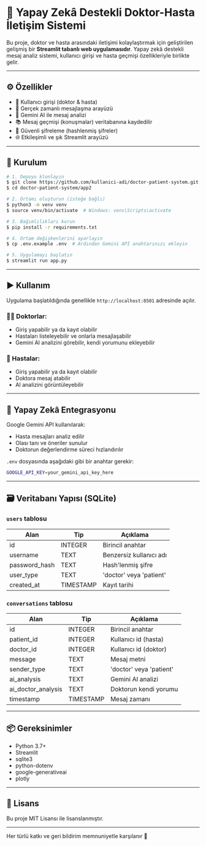 # 🏥 Yapay Zekâ Destekli Doktor-Hasta İletişim Sistemi

Bu proje, doktor ve hasta arasındaki iletişimi kolaylaştırmak için geliştirilen gelişmiş bir **Streamlit tabanlı web uygulamasıdır**. Yapay zekâ destekli mesaj analiz sistemi, kullanıcı girişi ve hasta geçmişi özellikleriyle birlikte gelir.

---

## ⚙️ Özellikler

- 👥 Kullanıcı girişi (doktor & hasta)
- 💬 Gerçek zamanlı mesajlaşma arayüzü
- 🧠 Gemini AI ile mesaj analizi
- 📚 Mesaj geçmişi (konuşmalar) veritabanına kaydedilir
- 🔐 Güvenli şifreleme (hashlenmiş şifreler)
- 🌐 Etkileşimli ve şık Streamlit arayüzü

---

## 🚀 Kurulum

```bash
# 1. Depoyu klonlayın
$ git clone https://github.com/kullanici-adi/doctor-patient-system.git
$ cd doctor-patient-system/app2

# 2. Ortamı oluşturun (isteğe bağlı)
$ python3 -m venv venv
$ source venv/bin/activate  # Windows: venv\Scripts\activate

# 3. Bağımlılıkları kurun
$ pip install -r requirements.txt

# 4. Ortam değişkenlerini ayarlayın
$ cp .env.example .env  # Ardından Gemini API anahtarınızı ekleyin

# 5. Uygulamayı başlatın
$ streamlit run app.py
```

---

## ▶️ Kullanım

Uygulama başlatıldığında genellikle `http://localhost:8501` adresinde açılır.

### 👨‍⚕️ Doktorlar:
- Giriş yapabilir ya da kayıt olabilir
- Hastaları listeleyebilir ve onlarla mesajlaşabilir
- Gemini AI analizini görebilir, kendi yorumunu ekleyebilir

### 👤 Hastalar:
- Giriş yapabilir ya da kayıt olabilir
- Doktora mesaj atabilir
- AI analizini görüntüleyebilir

---

## 🧠 Yapay Zekâ Entegrasyonu

Google Gemini API kullanılarak:
- Hasta mesajları analiz edilir
- Olası tanı ve öneriler sunulur
- Doktorun değerlendirme süreci hızlandırılır

`.env` dosyasında aşağıdaki gibi bir anahtar gerekir:
```bash
GOOGLE_API_KEY=your_gemini_api_key_here
```

---

## 🗃️ Veritabanı Yapısı (SQLite)

### `users` tablosu
| Alan | Tip | Açıklama |
|------|-----|----------|
| id | INTEGER | Birincil anahtar |
| username | TEXT | Benzersiz kullanıcı adı |
| password_hash | TEXT | Hash'lenmiş şifre |
| user_type | TEXT | 'doctor' veya 'patient' |
| created_at | TIMESTAMP | Kayıt tarihi |

### `conversations` tablosu
| Alan | Tip | Açıklama |
|------|-----|----------|
| id | INTEGER | Birincil anahtar |
| patient_id | INTEGER | Kullanıcı id (hasta) |
| doctor_id | INTEGER | Kullanıcı id (doktor) |
| message | TEXT | Mesaj metni |
| sender_type | TEXT | 'doctor' veya 'patient' |
| ai_analysis | TEXT | Gemini AI analizi |
| ai_doctor_analysis | TEXT | Doktorun kendi yorumu |
| timestamp | TIMESTAMP | Mesaj zamanı |

---

## 📦 Gereksinimler

- Python 3.7+
- Streamlit
- sqlite3
- python-dotenv
- google-generativeai
- plotly

---

## 📄 Lisans

Bu proje MIT Lisansı ile lisanslanmıştır.

---

Her türlü katkı ve geri bildirim memnuniyetle karşılanır 🙌
